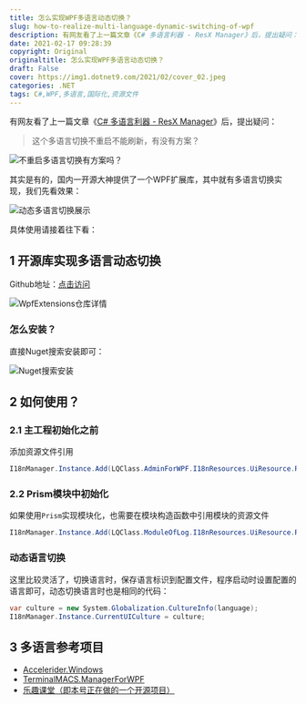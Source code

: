 ```yaml
---
title: 怎么实现WPF多语言动态切换？
slug: how-to-realize-multi-language-dynamic-switching-of-wpf
description: 有网友看了上一篇文章《C# 多语言利器 - ResX Manager》后，提出疑问：这个多语言切换不重启不能刷新，有没有方案？
date: 2021-02-17 09:28:39
copyright: Original
originaltitle: 怎么实现WPF多语言动态切换？
draft: False
cover: https://img1.dotnet9.com/2021/02/cover_02.jpeg
categories: .NET
tags: C#,WPF,多语言,国际化,资源文件
---
```


有网友看了上一篇文章《[C# 多语言利器 - ResX Manager](https://mp.weixin.qq.com/s/cGxJE0HnhPJn9lhwGBIMUQ)》后，提出疑问：
>这个多语言切换不重启不能刷新，有没有方案？

![不重启多语言切换有方案吗？](https://img1.dotnet9.com/2021/02/0201.png)

其实是有的，国内一开源大神提供了一个WPF扩展库，其中就有多语言切换实现，我们先看效果：

![动态多语言切换展示](https://img1.dotnet9.com/2021/02/0202.gif)

具体使用请接着往下看：

## 1 开源库实现多语言动态切换

Github地址：[点击访问](https://github.com/DingpingZhang/WpfExtensions)

![WpfExtensions仓库详情](https://img1.dotnet9.com/2021/02/0203.gif)

### 怎么安装？

直接Nuget搜索安装即可：

![Nuget搜索安装](https://img1.dotnet9.com/2021/02/0204.png)

## 2 如何使用？

### 2.1 主工程初始化之前

添加资源文件引用

```C#
I18nManager.Instance.Add(LQClass.AdminForWPF.I18nResources.UiResource.ResourceManager);
```

### 2.2 Prism模块中初始化

如果使用`Prism`实现模块化，也需要在模块构造函数中引用模块的资源文件

```C#
I18nManager.Instance.Add(LQClass.ModuleOfLog.I18nResources.UiResource.ResourceManager);
```

### 动态语言切换

这里比较灵活了，切换语言时，保存语言标识到配置文件，程序启动时设置配置的语言即可，动态切换语言时也是相同的代码：

```C#
var culture = new System.Globalization.CultureInfo(language);
I18nManager.Instance.CurrentUICulture = culture;
```

## 3 多语言参考项目

- [Accelerider.Windows](https://github.com/Accelerider/Accelerider.Windows)
- [TerminalMACS.ManagerForWPF](https://github.com/dotnet9/TerminalMACS.ManagerForWPF)
- [乐趣课堂（即本号正在做的一个开源项目）](https://github.com/dotnet9/lqclass.com)